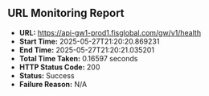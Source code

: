 ## URL Monitoring Report

- **URL:** https://api-gw1-prod1.fisglobal.com/gw/v1/health
- **Start Time:** 2025-05-27T21:20:20.869231
- **End Time:** 2025-05-27T21:20:21.035201
- **Total Time Taken:** 0.16597 seconds
- **HTTP Status Code:** 200
- **Status:** Success
- **Failure Reason:** N/A
